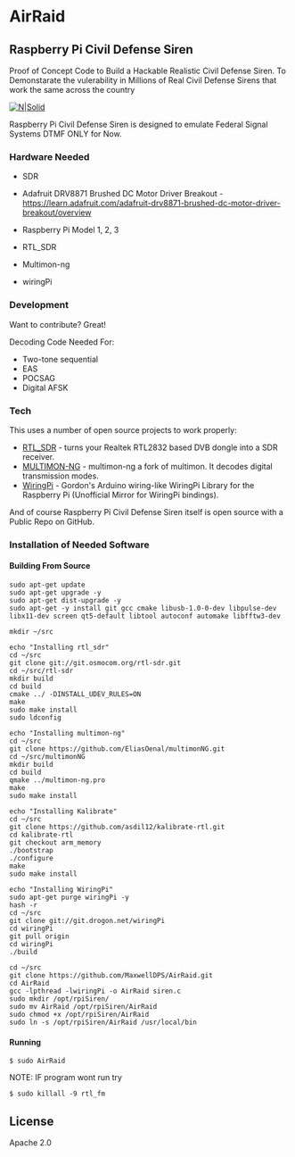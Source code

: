 # AirRaid
## Raspberry Pi Civil Defense Siren
Proof of Concept Code to Build a Hackable Realistic Civil Defense Siren. To Demonstarate the vulerability in Millions of Real Civil Defense Sirens that work the same across the country 

[![N|Solid](https://static.wixstatic.com/media/632ed1_fb9a3b5268b3477caea3a865bef54a7c.png/v1/fill/w_119,h_67,al_c,usm_0.50_1.20_0.00/632ed1_fb9a3b5268b3477caea3a865bef54a7c.png)](https://maxwelldps.com)

 Raspberry Pi Civil Defense Siren is designed to emulate Federal Signal Systems DTMF ONLY for Now.

### Hardware Needed
  - SDR
  - Adafruit DRV8871 Brushed DC Motor Driver Breakout - https://learn.adafruit.com/adafruit-drv8871-brushed-dc-motor-driver-breakout/overview 
  - Raspberry Pi Model 1, 2, 3

  - RTL_SDR
  - Multimon-ng
  - wiringPi

### Development

Want to contribute? Great!

Decoding Code Needed For:
- Two-tone sequential
- EAS
- POCSAG
- Digital AFSK 

### Tech

This uses a number of open source projects to work properly:

* [RTL_SDR](https://github.com/keenerd/rtl-sdr) - turns your Realtek RTL2832 based DVB dongle into a SDR receiver.
* [MULTIMON-NG](https://github.com/EliasOenal/multimon-ng) - multimon-ng a fork of multimon. It decodes digital transmission modes.
* [WiringPi](https://github.com/WiringPi/WiringPi) - Gordon's Arduino wiring-like WiringPi Library for the Raspberry Pi (Unofficial Mirror for WiringPi bindings).

And of course Raspberry Pi Civil Defense Siren itself is open source with a Public Repo on GitHub.

### Installation of Needed Software

#### Building From Source
```
sudo apt-get update
sudo apt-get upgrade -y
sudo apt-get dist-upgrade -y
sudo apt-get -y install git gcc cmake libusb-1.0-0-dev libpulse-dev libx11-dev screen qt5-default libtool autoconf automake libfftw3-dev

mkdir ~/src

echo "Installing rtl_sdr"
cd ~/src
git clone git://git.osmocom.org/rtl-sdr.git
cd ~/src/rtl-sdr
mkdir build
cd build
cmake ../ -DINSTALL_UDEV_RULES=ON
make
sudo make install
sudo ldconfig

echo "Installing multimon-ng"
cd ~/src
git clone https://github.com/EliasOenal/multimonNG.git
cd ~/src/multimonNG
mkdir build
cd build
qmake ../multimon-ng.pro
make
sudo make install

echo "Installing Kalibrate"
cd ~/src
git clone https://github.com/asdil12/kalibrate-rtl.git
cd kalibrate-rtl
git checkout arm_memory
./bootstrap
./configure
make
sudo make install

echo "Installing WiringPi"
sudo apt-get purge wiringPi -y
hash -r
cd ~/src
git clone git://git.drogon.net/wiringPi
cd wiringPi
git pull origin
cd wiringPi
./build

cd ~/src
git clone https://github.com/MaxwellDPS/AirRaid.git
cd AirRaid
gcc -lpthread -lwiringPi -o AirRaid siren.c
sudo mkdir /opt/rpiSiren/
sudo mv AirRaid /opt/rpiSiren/AirRaid
sudo chmod +x /opt/rpiSiren/AirRaid
sudo ln -s /opt/rpiSiren/AirRaid /usr/local/bin
```

#### Running
```
$ sudo AirRaid
```

NOTE: IF program wont run try
```
$ sudo killall -9 rtl_fm
```

License
----

Apache 2.0


